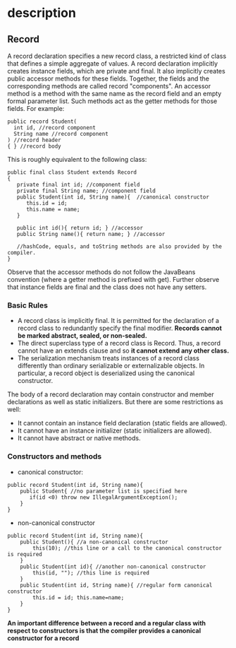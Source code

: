 # description

## Record

A record declaration specifies a new record class, a restricted kind of class that defines a simple aggregate of values. A record declaration implicitly creates instance fields, which are private and final. It also implicitly creates public accessor methods for these fields. Together, the fields and the corresponding methods are called record "components". An accessor method is a method with the same name as the record field and an empty formal parameter list. Such methods act as the getter methods for those fields. For example:

```
public record Student(
  int id, //record component
  String name //record component
) //record header
{ } //record body
```

This is roughly equivalent to the following class:

```
public final class Student extends Record
{
   private final int id; //component field
   private final String name; //component field
   public Student(int id, String name){  //canonical constructor
      this.id = id;
	  this.name = name;
   }
   
   public int id(){ return id; } //accessor
   public String name(){ return name; } //accessor
   
   //hashCode, equals, and toString methods are also provided by the compiler.
}
```

Observe that the accessor methods do not follow the JavaBeans convention (where a getter method is prefixed with get). Further observe that instance fields are final and the class does not have any setters.

### Basic Rules

* A record class is implicitly final. It is permitted for the declaration of a record class to redundantly specify the final modifier. **Records cannot be marked abstract, sealed, or non-sealed.**
* The direct superclass type of a record class is Record. Thus, a record cannot have an extends clause and so **it cannot extend any other class.**
* The serialization mechanism treats instances of a record class differently than ordinary serializable or externalizable objects. In particular, a record object is deserialized using the canonical constructor.

The body of a record declaration may contain constructor and member declarations as well as static initializers. But there are some restrictions as well:

* It cannot contain an instance field declaration (static fields are allowed).
* It cannot have an instance initializer (static initializers are allowed).
* It cannot have abstract or native methods.

### Constructors and methods

* canonical constructor:

```
public record Student(int id, String name){
    public Student{ //no parameter list is specified here
	   if(id <0) throw new IllegalArgumentException();
	}
}
```

* non-canonical constructor

```
public record Student(int id, String name){
    public Student(){ //a non-canonical constructor
        this(10); //this line or a call to the canonical constructor is required 
    }
    public Student(int id){ //another non-canonical constructor
        this(id, ""); //this line is required 
    }
    public Student(int id, String name){ //regular form canonical constructor
        this.id = id; this.name=name;
    }
}
```

**An important difference between a record and a regular class with respect to constructors is that the compiler provides a canonical constructor for a record**
